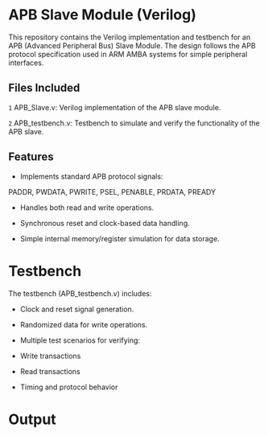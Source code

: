 # APB Slave Module (Verilog)
This repository contains the Verilog implementation and testbench for an APB (Advanced Peripheral Bus) Slave Module. The design follows the APB protocol specification used in ARM AMBA systems for simple peripheral interfaces.

## Files Included
`1` APB_Slave.v: Verilog implementation of the APB slave module.

`2` APB_testbench.v: Testbench to simulate and verify the functionality of the APB slave.

## Features
* Implements standard APB protocol signals:

PADDR, PWDATA, PWRITE, PSEL, PENABLE, PRDATA, PREADY

* Handles both read and write operations.

* Synchronous reset and clock-based data handling.

* Simple internal memory/register simulation for data storage.

# Testbench
The testbench (APB_testbench.v) includes:

* Clock and reset signal generation.

* Randomized data for write operations.

* Multiple test scenarios for verifying:

* Write transactions

* Read transactions

* Timing and protocol behavior

# Output

